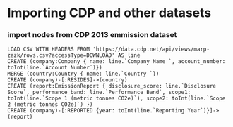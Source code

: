 Importing CDP and other datasets
================================

### import nodes from CDP 2013 emmission dataset
```
LOAD CSV WITH HEADERS FROM 'https://data.cdp.net/api/views/marp-zazk/rows.csv?accessType=DOWNLOAD' AS line
CREATE (company:Company { name: line.`Company Name `, account_number: toInt(line.`Account Number`)})
MERGE (country:Country { name: line.`Country `})
CREATE (company)-[:RESIDES]->(country)
CREATE (report:EmissionReport { disclosure_score: line.`Disclosure Score`, performance_band: line.`Performance Band`, scope1: toInt(line.`Scope 1 (metric tonnes CO2e)`), scope2: toInt(line.`Scope 2 (metric tonnes CO2e)`) })
CREATE (company)-[:REPORTED {year: toInt(line.`Reporting Year`)}]->(report)
```
